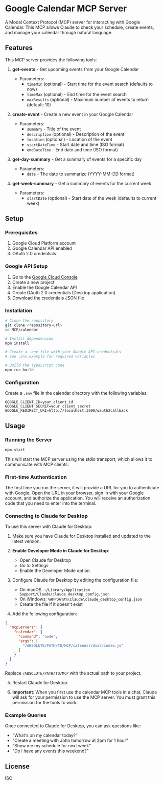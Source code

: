 # Google Calendar MCP Server

A Model Context Protocol (MCP) server for interacting with Google Calendar. This MCP allows Claude to check your schedule, create events, and manage your calendar through natural language.

## Features

This MCP server provides the following tools:

1. **get-events** - Get upcoming events from your Google Calendar
   - Parameters:
     - `timeMin` (optional) - Start time for the event search (defaults to now)
     - `timeMax` (optional) - End time for the event search
     - `maxResults` (optional) - Maximum number of events to return (default: 10)

2. **create-event** - Create a new event in your Google Calendar
   - Parameters:
     - `summary` - Title of the event
     - `description` (optional) - Description of the event
     - `location` (optional) - Location of the event
     - `startDateTime` - Start date and time (ISO format)
     - `endDateTime` - End date and time (ISO format)

3. **get-day-summary** - Get a summary of events for a specific day
   - Parameters:
     - `date` - The date to summarize (YYYY-MM-DD format)

4. **get-week-summary** - Get a summary of events for the current week
   - Parameters:
     - `startDate` (optional) - Start date of the week (defaults to current week)

## Setup

### Prerequisites

1. Google Cloud Platform account
2. Google Calendar API enabled
3. OAuth 2.0 credentials

### Google API Setup

1. Go to the [Google Cloud Console](https://console.cloud.google.com/)
2. Create a new project
3. Enable the Google Calendar API
4. Create OAuth 2.0 credentials (Desktop application)
5. Download the credentials JSON file

### Installation

```bash
# Clone the repository
git clone <repository-url>
cd MCP/calendar

# Install dependencies
npm install

# Create a .env file with your Google API credentials
# See .env.example for required variables

# Build the TypeScript code
npm run build
```

### Configuration

Create a `.env` file in the calendar directory with the following variables:

```
GOOGLE_CLIENT_ID=your_client_id
GOOGLE_CLIENT_SECRET=your_client_secret
GOOGLE_REDIRECT_URI=http://localhost:3000/oauth2callback
```

## Usage

### Running the Server

```bash
npm start
```

This will start the MCP server using the stdio transport, which allows it to communicate with MCP clients.

### First-time Authentication

The first time you run the server, it will provide a URL for you to authenticate with Google. Open the URL in your browser, sign in with your Google account, and authorize the application. You will receive an authorization code that you need to enter into the terminal.

### Connecting to Claude for Desktop

To use this server with Claude for Desktop:

1. Make sure you have Claude for Desktop installed and updated to the latest version.

2. **Enable Developer Mode in Claude for Desktop**:
   - Open Claude for Desktop
   - Go to Settings
   - Enable the Developer Mode option

3. Configure Claude for Desktop by editing the configuration file:
   - On macOS: `~/Library/Application Support/Claude/claude_desktop_config.json`
   - On Windows: `%APPDATA%\Claude\claude_desktop_config.json`
   - Create the file if it doesn't exist

4. Add the following configuration:

```json
{
  "mcpServers": {
    "calendar": {
      "command": "node",
      "args": [
        "/ABSOLUTE/PATH/TO/MCP/calendar/dist/index.js"
      ]
    }
  }
}
```

Replace `/ABSOLUTE/PATH/TO/MCP` with the actual path to your project.

5. Restart Claude for Desktop.

6. **Important**: When you first use the calendar MCP tools in a chat, Claude will ask for your permission to use the MCP server. You must grant this permission for the tools to work.

### Example Queries

Once connected to Claude for Desktop, you can ask questions like:

- "What's on my calendar today?"
- "Create a meeting with John tomorrow at 2pm for 1 hour"
- "Show me my schedule for next week"
- "Do I have any events this weekend?"

## License

ISC
